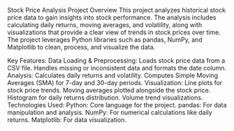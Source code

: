 Stock Price Analysis Project
Overview
This project analyzes historical stock price data to gain insights into stock performance. The analysis includes calculating daily returns, moving averages, and volatility, along with visualizations that provide a clear view of trends in stock prices over time. The project leverages Python libraries such as pandas, NumPy, and Matplotlib to clean, process, and visualize the data.

Key Features:
Data Loading & Preprocessing:
Loads stock price data from a CSV file.
Handles missing or inconsistent data and formats the date column.
Analysis:
Calculates daily returns and volatility.
Computes Simple Moving Averages (SMA) for 7-day and 30-day periods.
Visualization:
Line plots for stock price trends.
Moving averages plotted alongside the stock price.
Histogram for daily returns distribution.
Volume trend visualizations.
Technologies Used:
Python: Core language for the project.
pandas: For data manipulation and analysis.
NumPy: For numerical calculations like daily returns.
Matplotlib: For data visualization.

